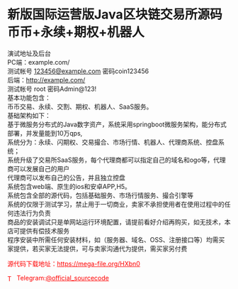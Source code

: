 # 新版国际运营版Java区块链交易所源码币币+永续+期权+机器人

演试地址及后台<br>PC端：example.com/<br>测试帐号 123456@example.com 密码coin123456<br>后端：http://example.com/<br>测试帐号 root 密码Admin@123!<br>基本功能包含：<br>币币交易、永续、交割、期权、机器人、SaaS服务。<br>基础架构如下：<br>基于微服务分布式的Java数字资产，系统采用springboot微服务架构，能分布式部署，并发量能到10万qps,<br>系统分为：永续、闪期权、交易撮合、市场行情、机器人、代理商系统、控盘系统；<br>系统升级了交易所SaaS服务，每个代理商都可以指定自己的域名和ogo等，代理商可以发展自己的用户<br>代理商可以发布自己的公告，并且独立控盘<br>系统包含web端、原生的ios和安卓APP,H5。<br>系统包含全部的源代码，包括基础服务、市场行情服务、撮合引擎等<br>系统的仅限于测试学习，禁止用于一切商业，卖家不承担使用者在使用过程中的任何违法行为负责<br>商品的安装调试只是单网站运行环境配置，请提前看好介绍再购买，如无技术，本店可提供有偿技术服务<br>程序安装中所需任何安装材料，如（服务器、域名、OSS、注册接口等）均需买家提供，若买家无法提供，可与卖家沟通代为提供，需买家另付费<br>


<p style="color: red;">源代码下载地址：<a href="https://mega-file.org/HXbn0" style="color: red;">https://mega-file.org/HXbn0</a></p><p style="color: red;"><img src="https://cdn-icons-png.flaticon.com/512/2111/2111646.png" alt="Telegram Icon" style="width: 16px; vertical-align: middle; margin-right: 5px;">Telegram:<a href="https://t.me/official_sourcecode" style="color: red;">@official_sourcecode</a></p>